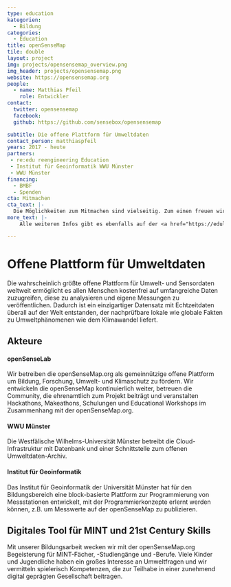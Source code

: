 ```yaml
---
type: education
kategorien:
  - Bildung
categories:
  - Education
title: openSenseMap
tile: double
layout: project
img: projects/opensensemap_overview.png
img_header: projects/opensensemap.png
website: https://opensensemap.org
people:
  - name: Matthias Pfeil
    role: Entwickler
contact:
  twitter: opensensemap
  facebook: 
  github: https://github.com/sensebox/opensensemap

subtitle: Die offene Plattform für Umweltdaten
contact_person: matthiaspfeil
years: 2017 - heute
partners:
 - re:edu reengineering Education
 - Institut für Geoinformatik WWU Münster
 - WWU Münster
financing:
  - BMBF
  - Spenden
cta: Mitmachen
cta_text: |-
  Die Möglichkeiten zum Mitmachen sind vielseitig. Zum einen freuen wir uns natürlich über jede neue Messstation auf der Karte, zum anderen natürlich über Arbeit am Code <a href="https://github.com/sensebox/">hier</a>.
more_text: |-
    Alle weiteren Infos gibt es ebenfalls auf der <a href="https://edulabs.de/">Website</a> von edulabs.

---
```


# Offene Plattform für Umweltdaten
Die wahrscheinlich größte offene Platt­form für Umwelt- und Sensordaten weltweit ermöglicht es allen Menschen kostenfrei auf umfangreiche Daten zuzugreifen, diese zu analysieren und eigene Messungen zu veröffentlichen. Dadurch ist ein einzigartiger Datensatz mit Echtzeitdaten überall auf der Welt entstanden, der nach­prüf­bare lokale wie globale Fakten zu Umwelt­phänomenen wie dem Klimawandel liefert.

## Akteure

#### openSenseLab
Wir betreiben die openSenseMap.org als gemeinnützige offene Plattform um Bildung, Forschung, Umwelt- und Klimaschutz zu fördern. Wir entwickeln die openSenseMap kontinuierlich weiter, betreuen die Community, die ehrenamtlich zum Projekt beiträgt und veranstalten Hackathons, Makeathons, Schulungen und Educational Workshops im Zusammenhang mit der openSenseMap.org.

#### WWU Münster
Die Westfälische Wilhelms-Universität Münster betreibt die Cloud-Infrastruktur mit Datenbank und einer Schnittstelle zum offenen Umweltdaten-Archiv.

#### Institut für Geoinformatik
Das Institut für Geoinformatik der Universität Münster hat für den Bildungsbereich eine block-basierte Plattform zur Programmierung von Messstationen entwickelt, mit der Programmierkonzepte erlernt werden können, z.B. um Messwerte auf der openSenseMap zu publizieren.

## Digitales Tool für MINT und 21st Century Skills
Mit unserer Bildungsarbeit wecken wir mit der openSenseMap.org Begeisterung für MINT-Fächer, -Studiengänge und -Berufe. Viele Kinder und Jugendliche haben ein großes Interesse an Umweltfragen und wir vermitteln spielerisch Kompetenzen, die zur Teilhabe in einer zunehmend digital geprägten Gesellschaft beitragen.

